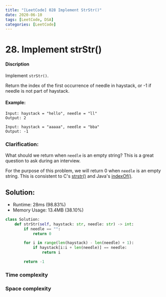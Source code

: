 ```yaml
---
title: "[LeetCode] 028 Implement StrStr()"
date: 2020-06-10
tags: [LeetCode, DSA]
categories: [LeetCode]
---
```


# 28. Implement strStr()

#### Discription

Implement `strStr()`.

Return the index of the first occurrence of needle in haystack, or -1 if needle is not part of haystack.

#### Example:

```
Input: haystack = "hello", needle = "ll"
Output: 2

Input: haystack = "aaaaa", needle = "bba"
Output: -1
```

### Clarification:

What should we return when `needle` is an empty string? This is a great question to ask during an interview.

For the purpose of this problem, we will return 0 when `needle` is an empty string. This is consistent to C's [strstr()](http://www.cplusplus.com/reference/cstring/strstr/) and Java's [indexOf()](https://docs.oracle.com/javase/7/docs/api/java/lang/String.html#indexOf(java.lang.String)).

## Solution:

- Runtime: 28ms (98.83%)
- Memory Usage: 13.4MB (38.10%)

```python
class Solution:
    def strStr(self, haystack: str, needle: str) -> int:
        if needle == "":
            return 0

        for i in range(len(haystack) - len(needle) + 1):
            if haystack[i:i + len(needle)] == needle:
                return i

        return -1
```

### Time complexity

### Space complexity
